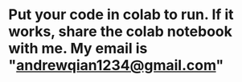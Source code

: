 # Put your code in colab to run. If it works, share the colab notebook with me. My email is "andrewqian1234@gmail.com"
